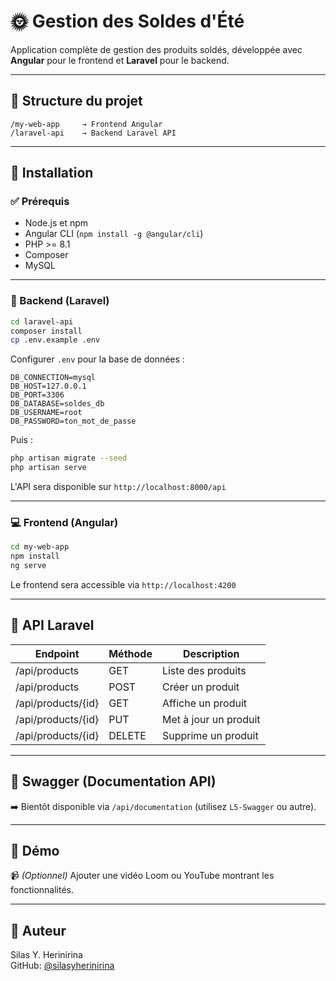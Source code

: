 # 🌞 Gestion des Soldes d'Été

Application complète de gestion des produits soldés, développée avec **Angular** pour le frontend et **Laravel** pour le backend.

---

## 📁 Structure du projet

```
/my-web-app     → Frontend Angular
/laravel-api    → Backend Laravel API
```

---

## 🚀 Installation

### ✅ Prérequis

- Node.js et npm
- Angular CLI (`npm install -g @angular/cli`)
- PHP >= 8.1
- Composer
- MySQL

---

### 🧩 Backend (Laravel)

```bash
cd laravel-api
composer install
cp .env.example .env
```

Configurer `.env` pour la base de données :
```env
DB_CONNECTION=mysql
DB_HOST=127.0.0.1
DB_PORT=3306
DB_DATABASE=soldes_db
DB_USERNAME=root
DB_PASSWORD=ton_mot_de_passe
```

Puis :
```bash
php artisan migrate --seed
php artisan serve
```

L'API sera disponible sur `http://localhost:8000/api`

---

### 💻 Frontend (Angular)

```bash
cd my-web-app
npm install
ng serve
```

Le frontend sera accessible via `http://localhost:4200`

---

## 🔗 API Laravel

| Endpoint             | Méthode | Description            |
|----------------------|---------|------------------------|
| /api/products        | GET     | Liste des produits     |
| /api/products        | POST    | Créer un produit       |
| /api/products/{id}   | GET     | Affiche un produit     |
| /api/products/{id}   | PUT     | Met à jour un produit  |
| /api/products/{id}   | DELETE  | Supprime un produit    |

---

## 📘 Swagger (Documentation API)

➡️ Bientôt disponible via `/api/documentation` (utilisez `L5-Swagger` ou autre).

---

## 🧪 Démo

📹 *(Optionnel)* Ajouter une vidéo Loom ou YouTube montrant les fonctionnalités.

---

## 👤 Auteur

Silas Y. Herinirina  
GitHub: [@silasyherinirina](https://github.com/silasyherinirina)
